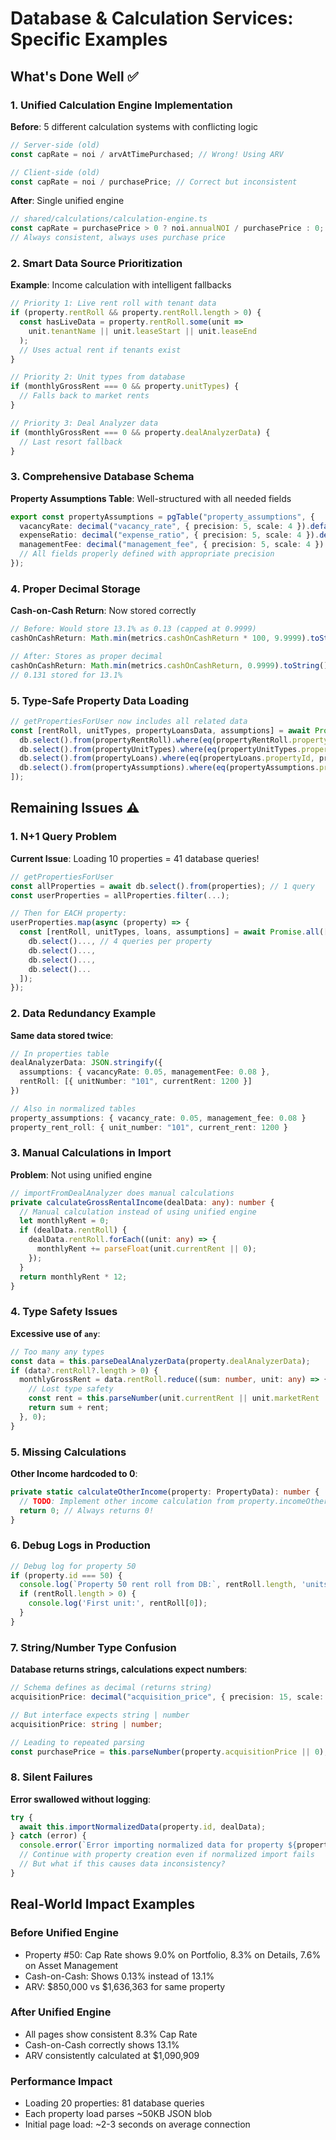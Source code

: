 # Database & Calculation Services: Specific Examples

## What's Done Well ✅

### 1. **Unified Calculation Engine Implementation**

**Before**: 5 different calculation systems with conflicting logic
```typescript
// Server-side (old)
const capRate = noi / arvAtTimePurchased; // Wrong! Using ARV

// Client-side (old)  
const capRate = noi / purchasePrice; // Correct but inconsistent
```

**After**: Single unified engine
```typescript
// shared/calculations/calculation-engine.ts
const capRate = purchasePrice > 0 ? noi.annualNOI / purchasePrice : 0;
// Always consistent, always uses purchase price
```

### 2. **Smart Data Source Prioritization**

**Example**: Income calculation with intelligent fallbacks
```typescript
// Priority 1: Live rent roll with tenant data
if (property.rentRoll && property.rentRoll.length > 0) {
  const hasLiveData = property.rentRoll.some(unit => 
    unit.tenantName || unit.leaseStart || unit.leaseEnd
  );
  // Uses actual rent if tenants exist
}

// Priority 2: Unit types from database
if (monthlyGrossRent === 0 && property.unitTypes) {
  // Falls back to market rents
}

// Priority 3: Deal Analyzer data
if (monthlyGrossRent === 0 && property.dealAnalyzerData) {
  // Last resort fallback
}
```

### 3. **Comprehensive Database Schema**

**Property Assumptions Table**: Well-structured with all needed fields
```typescript
export const propertyAssumptions = pgTable("property_assumptions", {
  vacancyRate: decimal("vacancy_rate", { precision: 5, scale: 4 }).default("0.05"),
  expenseRatio: decimal("expense_ratio", { precision: 5, scale: 4 }).default("0.45"),
  managementFee: decimal("management_fee", { precision: 5, scale: 4 }).default("0.08"),
  // All fields properly defined with appropriate precision
});
```

### 4. **Proper Decimal Storage**

**Cash-on-Cash Return**: Now stored correctly
```typescript
// Before: Would store 13.1% as 0.13 (capped at 0.9999)
cashOnCashReturn: Math.min(metrics.cashOnCashReturn * 100, 9.9999).toString()

// After: Stores as proper decimal
cashOnCashReturn: Math.min(metrics.cashOnCashReturn, 0.9999).toString()
// 0.131 stored for 13.1%
```

### 5. **Type-Safe Property Data Loading**

```typescript
// getPropertiesForUser now includes all related data
const [rentRoll, unitTypes, propertyLoansData, assumptions] = await Promise.all([
  db.select().from(propertyRentRoll).where(eq(propertyRentRoll.propertyId, property.id)),
  db.select().from(propertyUnitTypes).where(eq(propertyUnitTypes.propertyId, property.id)),
  db.select().from(propertyLoans).where(eq(propertyLoans.propertyId, property.id)),
  db.select().from(propertyAssumptions).where(eq(propertyAssumptions.propertyId, property.id))
]);
```

## Remaining Issues ⚠️

### 1. **N+1 Query Problem**

**Current Issue**: Loading 10 properties = 41 database queries!
```typescript
// getPropertiesForUser
const allProperties = await db.select().from(properties); // 1 query
const userProperties = allProperties.filter(...);

// Then for EACH property:
userProperties.map(async (property) => {
  const [rentRoll, unitTypes, loans, assumptions] = await Promise.all([
    db.select()..., // 4 queries per property
    db.select()...,
    db.select()...,
    db.select()...
  ]);
});
```

### 2. **Data Redundancy Example**

**Same data stored twice**:
```typescript
// In properties table
dealAnalyzerData: JSON.stringify({
  assumptions: { vacancyRate: 0.05, managementFee: 0.08 },
  rentRoll: [{ unitNumber: "101", currentRent: 1200 }]
})

// Also in normalized tables
property_assumptions: { vacancy_rate: 0.05, management_fee: 0.08 }
property_rent_roll: { unit_number: "101", current_rent: 1200 }
```

### 3. **Manual Calculations in Import**

**Problem**: Not using unified engine
```typescript
// importFromDealAnalyzer does manual calculations
private calculateGrossRentalIncome(dealData: any): number {
  // Manual calculation instead of using unified engine
  let monthlyRent = 0;
  if (dealData.rentRoll) {
    dealData.rentRoll.forEach((unit: any) => {
      monthlyRent += parseFloat(unit.currentRent || 0);
    });
  }
  return monthlyRent * 12;
}
```

### 4. **Type Safety Issues**

**Excessive use of `any`**:
```typescript
// Too many any types
const data = this.parseDealAnalyzerData(property.dealAnalyzerData);
if (data?.rentRoll?.length > 0) {
  monthlyGrossRent = data.rentRoll.reduce((sum: number, unit: any) => {
    // Lost type safety
    const rent = this.parseNumber(unit.currentRent || unit.marketRent || 0);
    return sum + rent;
  }, 0);
}
```

### 5. **Missing Calculations**

**Other Income hardcoded to 0**:
```typescript
private static calculateOtherIncome(property: PropertyData): number {
  // TODO: Implement other income calculation from property.incomeOther table
  return 0; // Always returns 0!
}
```

### 6. **Debug Logs in Production**

```typescript
// Debug log for property 50
if (property.id === 50) {
  console.log(`Property 50 rent roll from DB:`, rentRoll.length, 'units');
  if (rentRoll.length > 0) {
    console.log('First unit:', rentRoll[0]);
  }
}
```

### 7. **String/Number Type Confusion**

**Database returns strings, calculations expect numbers**:
```typescript
// Schema defines as decimal (returns string)
acquisitionPrice: decimal("acquisition_price", { precision: 15, scale: 2 })

// But interface expects string | number
acquisitionPrice: string | number;

// Leading to repeated parsing
const purchasePrice = this.parseNumber(property.acquisitionPrice || 0);
```

### 8. **Silent Failures**

**Error swallowed without logging**:
```typescript
try {
  await this.importNormalizedData(property.id, dealData);
} catch (error) {
  console.error(`Error importing normalized data for property ${property.id}:`, error);
  // Continue with property creation even if normalized import fails
  // But what if this causes data inconsistency?
}
```

## Real-World Impact Examples

### Before Unified Engine
- Property #50: Cap Rate shows 9.0% on Portfolio, 8.3% on Details, 7.6% on Asset Management
- Cash-on-Cash: Shows 0.13% instead of 13.1%
- ARV: $850,000 vs $1,636,363 for same property

### After Unified Engine
- All pages show consistent 8.3% Cap Rate
- Cash-on-Cash correctly shows 13.1%
- ARV consistently calculated at $1,090,909

### Performance Impact
- Loading 20 properties: 81 database queries
- Each property load parses ~50KB JSON blob
- Initial page load: ~2-3 seconds on average connection